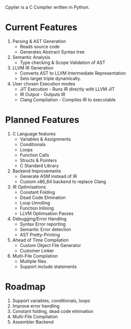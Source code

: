 Cpylier is a C Compiler written in Python.

# Current Features
1. Parsing & AST Generation
	- Reads source code
	- Generates Abstract Syntax tree
2. Semantic Analysis
	- Type checking & Scope Validation of AST
3. LLVM IR Generation
	- Converts AST to LLVM Intermediate Representation
	- Sets target triple dynamically.
4. User chosen Execution modes
	- JIT Execution - Runs IR directly with LLVM JIT
	- IR Output - Outputs IR
	- Clang Compilation - Compiles IR to executable
	
# Planned Features
1. C Language features
	- Variables & Assignments
	- Conditionals
	- Loops
	- Function Calls
	- Structs & Pointers
	- C Standard Library
2. Backend Improvements
	- Generate ASM instead of IR
	- Custom x86_64 backend to replace Clang
3. IR Optimisations
	- Constant Folding
	- Dead Code Elmination
	- Loop Unrolling
	- Function Inlining
	- LLVM Optimsation Passes
4. Debugging/Error Handling
	- Syntax Error reporting
	- Semantic Error detection
	- AST Pretty-Printing
5. Ahead of Time Compilation
	- Custom Object File Generator
	- Customer Linker
6. Multi-File Compilation
	- Multiple files
	- Support include statements
	
# Roadmap
1. Support variables, conditionals, loops
2. Improve error handling
3. Constant folding, dead code elmination
4. Multi-File Compilation
5. Assembler Backend